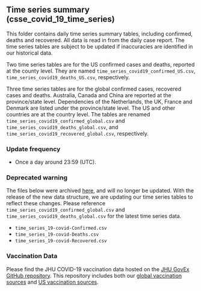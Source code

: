 ## Time series summary (csse_covid_19_time_series)

This folder contains daily time series summary tables, including confirmed, deaths and recovered. All data is read in from the daily case report. The time series tables are subject to be updated if inaccuracies are identified in our historical data. 

Two time series tables are for the US confirmed cases and deaths, reported at the county level. They are named `time_series_covid19_confirmed_US.csv`, `time_series_covid19_deaths_US.csv`, respectively.

Three time series tables are for the global confirmed cases, recovered cases and deaths. Australia, Canada and China are reported at the province/state level. Dependencies of the Netherlands, the UK, France and Denmark are listed under the province/state level. The US and other countries are at the country level. The tables are renamed  `time_series_covid19_confirmed_global.csv` and `time_series_covid19_deaths_global.csv`, and `time_series_covid19_recovered_global.csv`, respectively.

### Update frequency

* Once a day around 23:59 (UTC).

###  Deprecated warning
The files below were archived [here](https://github.com/CSSEGISandData/COVID-19/tree/master/archived_data/archived_time_series), and will no longer be updated. With the release of the new data structure, we are updating our time series tables to reflect these changes. Please reference `time_series_covid19_confirmed_global.csv` and `time_series_covid19_deaths_global.csv` for the latest time series data. 

* `time_series_19-covid-Confirmed.csv`
* `time_series_19-covid-Deaths.csv`	
* `time_series_19-covid-Recovered.csv`

### Vaccination Data

Please find the JHU COVID-19 vaccination data hosted on the [JHU GovEx GitHub repository](https://github.com/govex/COVID-19/tree/master/data_tables/vaccine_data). This repository includes both our [global vaccination sources](https://github.com/govex/COVID-19/blob/master/data_tables/vaccine_data/global_data/readme.md) and [US vaccination sources](https://github.com/govex/COVID-19/blob/master/data_tables/vaccine_data/us_data/readme.md).
